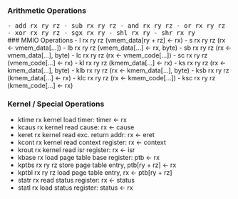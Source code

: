 
### Arithmetic Operations
<div style="font-family: monospace;">
 - add  rx ry rz
 - sub  rx ry rz
 - and  rx ry rz
 - or   rx ry rz
 - xor  rx ry rz
 - sgx   rx ry
 - shl  rx ry
 - shr  rx ry
</div>
### MMIO Operations
 - l    rx ry rz           (vmem_data[ry + rz] <- rx)
 - s    rx ry rz           (rx <- vmem_data[...])
 - lb   rx ry rz           (vmem_data[...] <- rx, byte)
 - sb   rx ry rz           (rx <- vmem_data[...], byte)
 - lc   rx ry rz           (rx <- vmem_code[...])
 - sc   rx ry rz           (vmem_code[...] <- rx)
 - kl   rx ry rz           (kmem_data[...] <- rx)
 - ks   rx ry rz           (rx <- kmem_data[...], byte)
 - klb  rx ry rz           (rx <- kmem_data[...], byte)
 - ksb  rx ry rz           (kmem_data[...] <- rx)
 - klc  rx ry rz           (rx <- kmem_code[...])
 - ksc  rx ry rz           (kmem_code[...] <- rx)


### Kernel / Special Operations
 - ktime   rx              kernel load timer: timer <- rx
 - kcaus   rx              kernel read cause: rx <- cause
 - keret   rx              kernel read exc. return addr: rx <- eret
 - kcont   rx              kernel read context register: rx <- context
 - krout   rx              kernel read isr register: rx <- isr
 - kbase   rx              load page table base register: ptb <- rx
 - kptbs   rx ry rz        store page table entry, ptb[ry + rz] <- rx
 - kptbl   rx ry rz        load page table entry, rx <- ptb[ry + rz]
 - statr   rx              read status register: rx <- status
 - statl   rx              load status register: status <- rx


